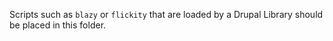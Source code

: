 Scripts such as `blazy` or `flickity` that are loaded by a Drupal Library should be placed in this folder.